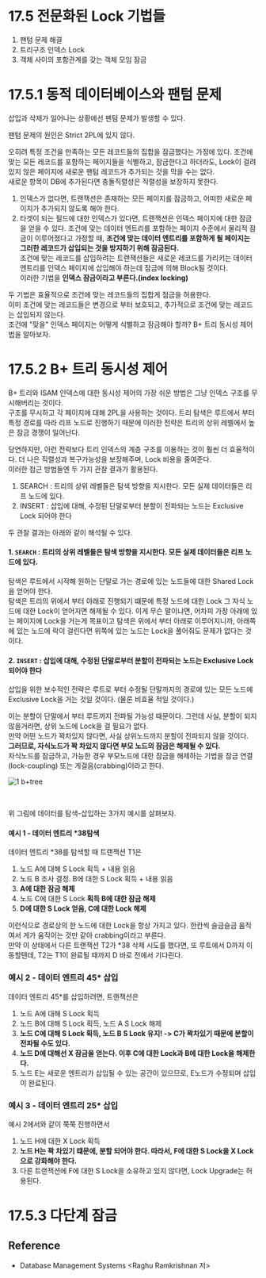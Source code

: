# 17.5 전문화된 Lock 기법들

1. 팬텀 문제 해결
2. 트리구조 인덱스 Lock
3. 객체 사이의 포함관계를 갖는 객체 모임 잠금

# 17.5.1 동적 데이터베이스와 팬텀 문제
삽입과 삭제가 일어나는 상황에선 팬텀 문제가 발생할 수 있다. <br>

팬텀 문제의 원인은 Strict 2PL에 있지 않다. 

오히려 특정 조건을 만족하는 모든 레코드들의 집합을 잠금했다는 가정에 있다. 조건에 맞는 모든 레코드를 포함하는 페이지들을 식별하고, 잠금한다고 하더라도, Lock이 걸려있지 않은 페이지에 새로운 팬텀 레코드가 추가되는 것을 막을 수는 없다. <br>
새로운 항목이 DB에 추가된다면 충돌직렬성은 직렬성을 보장하지 못한다. <Br>

1. 인덱스가 없다면, 트랜잭션은 존재하는 모든 페이지를 잠금하고, 어떠한 새로운 페이지가 추가되지 않도록 해야 한다.
2. 타겟이 되는 필드에 대한 인덱스가 있다면, 트랜잭션은 인덱스 페이지에 대한 잠금을 얻을 수 있다. 조건에 맞는 데이터 엔트리를 포함하는 페이지 수준에서 물리적 잠금이 이루어졌다고 가정할 때, **조건에 맞는 데이터 엔트리를 포함하게 될 페이지는 그러한 레코드가 삽입되는 것을 방지하기 위해 잠금된다.** <br> 조건에 맞는 레코드를 삽입하려는 트랜잭션들은 새로운 레코드를 가리키는 데이터 엔트리를 인덱스 페이지에 삽입해야 하는데 잠금에 의해 Block될 것이다. <Br> 이러한 기법을 **인덱스 잠금이라고 부른다.(index locking)**


두 기법은 효율적으로 조건에 맞는 레코드들의 집합게 점금을 허용한다. <Br>
이미 조건에 맞는 레코드들은 변경으로 부터 보호되고, 추가적으로 조건에 맞는 레코드는 삽입되지 않는다. <Br>
조건에 "맞을" 인덱스 페이지는 어떻게 식별하고 잠금해야 할까? B+ 트리 동시성 제어법을 알아보자. <Br>

# 17.5.2 B+ 트리 동시성 제어
B+ 트리와 ISAM 인덱스에 대한 동시성 제어의 가장 쉬운 방법은 그냥 인덱스 구조를 무시해버리는 것이다. <br>
구조를 무시하고 각 페이지에 대해 2PL을 사용하는 것이다. 트리 탐색은 루트에서 부터 특정 경로를 따라 리프 노드로 진행하기 때문에 이러한 전략은 트리의 상위 레벨에서 높은 잠금 경쟁이 일어난다. <Br>

당연하지만, 이런 전략보다 트리 인덱스의 계층 구조를 이용하는 것이 훨씬 더 효율적이다. 더 나은 직렬성과 복구가능성을 보장해주며, Lock 비용을 줄여준다. <br>
이러한 접근 방법들엔 두 가지 관찰 결과가 활용된다.

1. SEARCH : 트리의 상위 레벨들은 탐색 방향을 지시한다. 모든 실제 데이터들은 리프 노드에 있다.
2. INSERT : 삽입에 대해, 수정된 단말로부터 분할이 전파되는 노드는 Exclusive Lock 되어야 한다


두 관찰 결과는 아래와 같이 해석될 수 있다. <br>

#### 1. `SEARCH` : 트리의 상위 레벨들은 탐색 방향을 지시한다. 모든 실제 데이터들은 리프 노드에 있다.

탐색은 루트에서 시작해 원하는 단말로 가는 경로에 있는 노드들에 대한 Shared Lock을 얻어야 한다. <br>
탐색은 트리의 위에서 부터 아래로 진행되기 떄문에 특정 노드에 대한 Lock 그 자식 노드에 대한 Lock이 얻어지면 해제될 수 있다. 이게 무슨 말이냐면, 어차피 가장 아래에 있는 페이지에 Lock을 거는게 목표이고 탐색은 위에서 부터 아래로 이루어지니까, 아래쪽에 있는 노드에 락이 걸린다면 위쪽에 있는 노드는 Lock을 풀어줘도 문제가 없다는 것이다. <br>

#### 2. `INSERT` : 삽입에 대해, 수정된 단말로부터 분할이 전파되는 노드는 Exclusive Lock 되어야 한다


삽입을 위한 보수적인 전략은 루트로 부터 수정될 단말까지의 경로에 있는 모든 노드에 Exclusive Lock을 거는 것일 것이다. (물론 비효율 적일 것이다.) <Br>

이는 분할이 단말에서 부터 루트까지 전파될 가능성 때문이다. 그런데 사실, 분할이 되지 않을거라면, 상위 노드에 Lock을 걸 필요가 없다. <br> 
만약 어떤 노드가 꽉차있지 않다면, 사실 상위노드까지 분할이 전파되지 않을 것이다. <br>
**그러므로, 자식노드가 꽉 차있지 않다면 부모 노드의 잠금은 해제될 수 있다.** <Br>
자식노드를 잠금하고, 가능한 경우 부모노드에 대한 잠금을 해제하는 기법을 잠금 연결 (lock-coupling) 또는 게걸음(crabbing)이라고 한다. <Br>

![1  b+tree](https://github.com/binary-ho/TIL-public/assets/71186266/b636fe18-4408-418b-87a9-fe53db07cd1d)

<br>

위 그림에 데이터를 탐색-삽입하는 3가지 예시를 살펴보자.

#### 예시 1 - 데이터 엔트리 *38탐색
데이터 엔트리 *38를 탐색할 때 트랜잭션 T1은
1. 노드 A에 대해 S Lock 획득 + 내용 읽음
2. 노드 B 조사 결정. B에 대한 S Lock 획득 + 내용 읽음
3. **A에 대한 잠금 해제**
4. 노드 C에 대한 S Lock **획득 B에 대한 잠금 해제**
5. **D에 대한 S Lock 얻음, C에 대한 Lock 해제**

이런식으로 경로상의 한 노드에 대한 Lock을 항상 가지고 있다. 한칸씩 슬금슬금 움직여서 게가 움직이는 것만 같아 crabbing이라고 부른다. <br>
만약 이 상태에서 다른 트랜잭션 T2가 *38 삭제 시도를 했다면, 또 루트에서 D까지 이동할텐데, T2는 T1이 완료될 때까지 D 바로 전에서 기다린다.

### 예시 2 - 데이터 엔트리 45* 삽입
데이터 엔트리 45*를 삽입하려면, 트랜잭션은 
1. 노드 A에 대해 S Lock 획득
2. 노드 B에 대해 S Lock 획득, 노드 A S Lock 해제 
3. **노드 C에 대해 S Lock 획득, 노드 B S Lock 유지! -> C가 꽉차있기 때문에 분할이 전파될 수도 있다.** 
4. **노드 D에 대해선 X 잠금을 얻는다. 이후 C에 대한 Lock과 B에 대한 Lock을 해제한다.**
5. 노드 E는 새로운 엔트리가 삽입될 수 있는 공간이 있으므로, E노드가 수정되며 삽입이 완료된다.


### 예시 3 - 데이터 엔트리 25* 삽입
예시 2에서와 같이 쭉쭉 진행하면서 
1. 노드 H에 대한 X Lock 획득
2. **노드 H는 꽉 차있기 떄문에, 분할 되어야 한다. 따라서, F에 대한 S Lock을 X Lock으로 강화해야 한다.**
3. 다른 트랜잭션에 F에 대한 S Lock을 소유하고 있지 않다면, Lock Upgrade는 허용된다.

# 17.5.3 다단계 잠금


## Reference
- Database Management Systems <Raghu Ramkrishnan 저>
